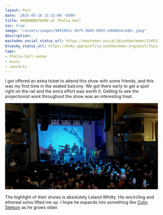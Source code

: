 ```yaml
---
layout: Post
date: '2025-05-16 15:32:00 -0500'
title: BADBADNOTGOOD at Thalia Hall
toc: true
image: "/assets/images/9891062c-96f5-4b05-8993-edb08e4ced8c.jpeg"
description:
mastodon_social_status_url: https://mastodon.social/@joshbeckman/114532885457280567
bluesky_status_url: https://bsky.app/profile/joshbeckman.org/post/3lpiuaimigi2h
tags:
- thalia-hall-venue
- music
- concerts
---
```



I got offered an extra ticket to attend this show with some friends, and this was my first time in the seated balcony. We got there early to get a spot right on the rail and the extra effort was worth it. Getting to see the projectionist work throughout the show was an interesting treat.

![BADBADNOTGOOD](/assets/images/9891062c-96f5-4b05-8993-edb08e4ced8c.jpeg)

The highlight of their shows is absolutely Leland Whitty. His encircling and ethereal solos lifted me up. I hope he expands into something like [Colin Stetson](https://www.joshbeckman.org/blog/attending/colin-stetson-at-bohemian-national-cemetery) as he grows older.
